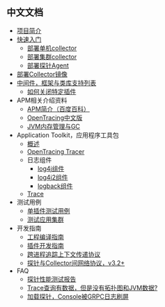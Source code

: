 ## 中文文档
  * [项目简介](cn/sky-walking-documents-zh-contents.md)
  * [快速入门](cn/Quick-start-chn.md)
    * [部署单机collector](cn/3.2.3-%E5%8D%95%E6%9C%BA%E6%A8%A1%E5%BC%8F%E9%83%A8%E7%BD%B2Collector.md)
    * [部署集群collector](cn/3.2.3-%E9%9B%86%E7%BE%A4%E6%A8%A1%E5%BC%8F%E9%83%A8%E7%BD%B2Collector.md)
    * [部署探针Agent](cn/3.2.3-部署探针Agent.md)
  * [部署Collector镜像](cn/3.2-部署Collector镜像.md)
  * [中间件，框架与类库支持列表](cn/3.2.3-supported-list.md)
    * [如何关闭特定插件](cn/3.2.2-Plugin-list-and-how-to-disable-plugin-zh.md)
  * APM相关介绍资料
    * [APM简介（百度百科）](http://baike.baidu.com/link?url=HizLjnUrwvXqPQ4fZH_MA81MA7R_sE-kpdEIfuUHf-yNHhPiEkA97_7FshVR6raiZL6pvbChTZSIgrC1lY6lhq.md)
    * [OpenTracing中文版](https://github.com/opentracing-contrib/opentracing-specification-zh.md)
    * [JVM内存管理与GC](cn/Memory-Usage-and-GC-info.md)
  * Application Toolkit，应用程序工具包
    * [概述](cn/sky-walking-application-toolkit-chn.md)
    * [OpenTracing Tracer](cn/skywalking-opentracing-chn.md)
    * 日志组件
      * [log4j组件](cn/sky-walking-application-toolkit-log4j-1.x-chn.md)
      * [log4j2组件](cn/sky-walking-application-toolkit-log4j-2.x-chn.md)
      * [logback组件](cn/sky-walking-application-toolkit-logback-1.x-chn.md)
    * [Trace](cn/sky-walking-application-toolkit-trace-chn.md)
  * 测试用例
    * [单插件测试用例](cn/Test-Cases-chn.md)
    * [测试应用集群](cn/2.0-Demo-Application-Cluster-chn.md)
  * 开发指南
    * [工程编译指南](cn/How-to-build.md)
    * [插件开发指南](cn/Plugin-Development-Guide.md)
    * [跨进程追踪上下文传递协议](cn/Skywalking-3-Cross-Process-Propagation-Headers-Protocol-CN.md)
    * [探针与Collector间网络协议，v3.2+](cn/How-to-communicate-with-the-collector%3F.md)
  * FAQ
    * [探针性能测试报告](https://skywalkingtest.github.io/Agent-Benchmarks/.md)
    * [Trace查询有数据，但是没有拓扑图和JVM数据?](cn/Trace%E6%9F%A5%E8%AF%A2%E6%9C%89%E6%95%B0%E6%8D%AE%EF%BC%8C%E4%BD%86%E6%98%AF%E6%B2%A1%E6%9C%89%E6%8B%93%E6%89%91%E5%9B%BE%E5%92%8CJVM%E6%95%B0%E6%8D%AE.md)
    * [加载探针，Console被GRPC日志刷屏](cn/加载探针，Console被GRPC日志刷屏.md)